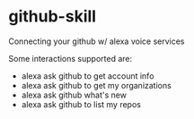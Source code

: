 # github-skill
Connecting your github w/ alexa voice services

Some interactions supported are:
 - alexa ask github to get account info
 - alexa ask github to get my organizations
 - alexa ask github what's new
 - alexa ask github to list my repos

